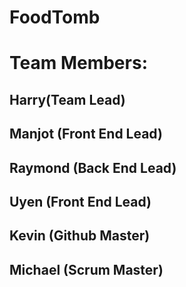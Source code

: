 # FoodTomb


#         Team Members: 
##  Harry(Team Lead)
##  Manjot (Front End Lead)
##  Raymond (Back End Lead)
##  Uyen (Front End Lead) 
##  Kevin (Github Master)
##  Michael (Scrum Master)
